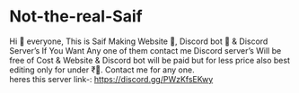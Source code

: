 # Not-the-real-Saif
Hi 👋 everyone, This is Saif Making Website 📁, Discord bot 🤖 &amp; Discord Server’s If You Want Any one of them contact me Discord server’s Will be free of Cost &amp; Website &amp; Discord bot will be paid but for less price also best editing only for under ₹💯. Contact me for any one.  
heres this server link-: https://discord.gg/PWzKfsEKwy

